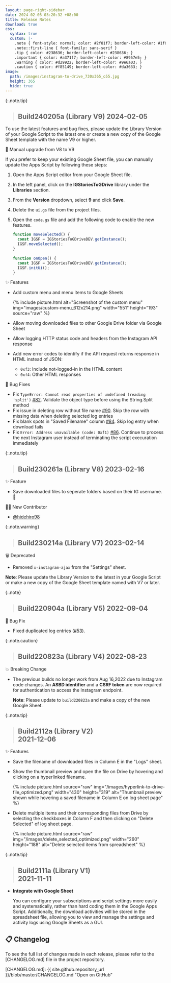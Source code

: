 ```yaml
---
layout: page-right-sidebar
date: 2024-02-05 03:20:32 +08:00
title: Release Notes
download: true
css:
  syntax: true
  custom: |-
    .note { font-style: normal; color: #2f81f7; border-left-color: #1f6feb; }
    .note::first-line { font-family: sans-serif }
    .tip { color: #238636; border-left-color: #238636; }
    .important { color: #a371f7; border-left-color: #8957e5; }
    .warning { color: #d29922; border-left-color: #9e6a03; }
    .caution { color: #f85149; border-left-color: #da3633; }
image:
  path: /images/instagram-to-drive_730x365_o55.jpg
  height: 365
  hide: true
---
```



{:.note.tip}
> ## Build240205a (Library V9) 2024-02-05

To use the latest features and bug fixes, please update the Library Version of
your Google Script to the latest one or create a new copy of the Google Sheet
template with the name V9 or higher.

🔧 Manual upgrade from V8 to V9

If you prefer to keep your existing Google Sheet file, you can manually update
the Apps Script by following these steps:

1. Open the Apps Script editor from your Google Sheet file.
2. In the left panel, click on the **IGStoriesToGDrive** library under the **Libraries** section.
3. From the **Version** dropdown, select **9** and click **Save**.
4. Delete the `ui.gs` file from the project files.
5. Open the `code.gs` file and add the following code to enable the new features.

   ```js
   function moveSelected() {
     const IGSF = IGStoriesToGDriveDEV.getInstance();
     IGSF.moveSelected();
   }
 
   function onOpen() {
     const IGSF = IGStoriesToGDriveDEV.getInstance();
     IGSF.initUi();
   }
   ```

✨ Features

- Add custom menu and menu items to Google Sheets

  {% include picture.html alt="Screenshot of the custom menu" img="images/custom-menu_612x214.png" width="551" height="193" source="raw" %}

- Allow moving downloaded files to other Google Drive folder via Google Sheet
- Allow logging HTTP status code and headers from the Instagram API response
- Add new error codes to identify if the API request returns response in HTML instead of JSON:

  - `0xf3`: Include not-logged-in in the HTML content
  - `0xf4`: Other HTML responses

🐛 Bug Fixes

- Fix `TypeError: Cannot read properties of undefined (reading 'split')` [#82]. Validate the object type before using the String.Split method
- Fix issue in deleting row without file name [#90]. Skip the row with missing data when deleting selected log entries
- Fix blank spots in "Saved Filename" column [#84]. Skip log entry when download fails
- Fix `Error: Address unavailable (code: 0xf1)` [#86]. Continue to process the next Instagram user instead of terminating the script execuration immediately

[#82]: https://github.com/chriskyfung/AutoFetcher-IG-Stories-to-GDrive/issues/82
[#84]: https://github.com/chriskyfung/AutoFetcher-IG-Stories-to-GDrive/issues/84
[#86]: https://github.com/chriskyfung/AutoFetcher-IG-Stories-to-GDrive/issues/86
[#90]: https://github.com/chriskyfung/AutoFetcher-IG-Stories-to-GDrive/issues/90

{:.note.tip}
> ## Build230261a (Library V8) 2023-02-16

✨ Feature

- Save downloaded files to seperate folders based on their IG username. 📁

👨‍💻 New Contributor

- [@hidehiro98]

[@hidehiro98]: https://github.com/hidehiro98

{:.note.warning}
> ## Build230214a (Library V7) 2023-02-14

🗑 Deprecated

- Removed `x-instagram-ajax` from the "Settings" sheet.

**Note**: Please update the Library Version to the latest in your Google Script or make a new copy of the Google Sheet template named with V7 or later.

{:.note}
> ## Build220904a (Library V5) 2022-09-04

🐛 Bug Fix

- Fixed duplicated log entries ([#53]).

[#53]: https://github.com/chriskyfung/AutoFetcher-IG-Stories-to-GDrive/issues/53

{:.note.caution}
> ## Build220823a (Library V4) 2022-08-23

💥 Breaking Change

- The previous builds no longer work from Aug 16,2022 due to Instagram code changes. An **ASBD identifier** and a **CSRF token** are now required for authentication to access the Instagram endpoint.

  **Note**: Please update to `build220823a` and make a copy of the new Google Sheet.

{:.note.tip}
> ## Build2112a (Library V2) <br> 2021-12-06

✨ Features

- Save the filename of downloaded files in Column E in the "Logs" sheet.
- Show the thumbnail preview and open the file on Drive by hovering and clicking on a hyperlinked filename.

   {% include picture.html source="raw" img="/images/hyperlink-to-drive-file_optimized.png" width="430" height="319" alt="Thumbnail preview shown while hovering a saved filename in Column E on log sheet page" %}

- Delete multiple items and their corresponding files from Drive by selecting the checkboxes in Column F and then clicking on "Delete Selected" of log sheet page.

  {% include picture.html source="raw" img="/images/delete_selected_optimized.png" width="260" height="188" alt="Delete selected items from spreadsheet" %}

{:.note.tip}
> ## Build2111a (Library V1) <br> 2021-11-11

- **Integrate with Google Sheet**

  You can configure your subscriptions and script settings more easily and systematically, rather than hard coding them in the Google Apps Script. Additionally, the download activities will be stored in the spreadsheet file, allowing you to view and manage the settings and activity logs using Google Sheets as a GUI.

## 📋 Changelog

To see the full list of changes made in each release, please refer to the
[CHANGELOG.md] file in the project repository.

[CHANGELOG.md]: {{ site.github.repository_url }}/blob/master/CHANGELOG.md "Open on GitHub"
